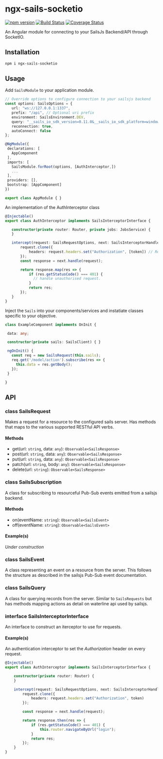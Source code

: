# ngx-sails-socketio
[![npm version](https://badge.fury.io/js/ngx-sails-socketio.svg)](https://badge.fury.io/js/ngx-sails-socketio)
[![Build Status](https://travis-ci.org/burntblark/ngx-sails-socketio.svg?branch=master)](https://travis-ci.org/burntblark/ngx-sails-socketio)
[![Coverage Status](https://coveralls.io/repos/github/burntblark/ngx-sails-socketio/badge.svg?branch=master&cacheBuster=1)](https://coveralls.io/github/burntblark/ngx-sails-socketio?branch=master)

An Angular module for connecting to your SailsJs Backend/API through SocketIO.

## Installation

 ```bash
 npm i ngx-sails-socketio
 ```

## Usage

Add `SailsModule` to your application module.

 ```ts
 // Override options to configure connection to your sailsjs backend
 const options: SailsOptions = {
    url: "ws://127.0.0.1:1337",
    prefix: "/api", // Optional uri prefix
    environment: SailsEnvironment.DEV,
    query: "__sails_io_sdk_version=0.11.0&__sails_io_sdk_platform=windows&__sails_io_sdk_language=javascript",
    reconnection: true,
    autoConnect: false
};

@NgModule({
  declarations: [
    AppComponent
  ],
  imports: [
    SailsModule.forRoot(options, [AuthInterceptor,])
    ...
  ],
  providers: [],
  bootstrap: [AppComponent]
})

export class AppModule { }
 ```

An implementation of the AuthInterceptor class

 ```ts
@Injectable()
export class AuthInterceptor implements SailsInterceptorInterface {

    constructor(private router: Router, private jobs: JobsService) {
    }

    intercept(request: SailsRequestOptions, next: SailsInterceptorHandlerInterface): Observable<SailsResponse> {
        request.clone({
            headers: request.headers.set("Authorization", [token]) // Replace [token] with your auth token
        });
        const response = next.handle(request);

        return response.map(res => {
            if (res.getStatusCode() === 401) {
              // handle unauthorised request.
            }
            return res;
        });
    }
}
 ```

Inject the `Sails` into your components/services and instatiate classes specific to your objective.

 ```ts
class ExampleComponent implements OnInit {

  data: any;

  constructor(private sails: SailsClient) { }

  ngOnInit() {
    const req = new SailsRequest(this.sails);
    req.get('/model/action').subscribe(res => {
      this.data = res.getBody();
    });
  }

}
 ```

## API

### class SailsRequest

Makes a request for a resource to the configured sails server. Has methods that maps to the various supported RESTful API verbs.

#### Methods

* get(url: `string`, data: `any`): `Observable<SailsResponse>`
* post(url: `string`, data: `any`): `Observable<SailsResponse>`
* put(url: `string`, data: `any`): `Observable<SailsResponse>`
* patch(url: `string`, body: `any`): `Observable<SailsResponse>`
* delete(url: `string`): `Observable<SailsResponse>`

### class SailsSubscription

A class for subscribing to resourceful Pub-Sub events emitted from a sailsjs backend.

#### Methods

* on(eventName: `string`): `Observable<SailsEvent>`
* off(eventName: `string`): `Observable<SailsEvent>`

#### Example(s)

*Under construction*

### class SailsEvent

A class representing an event on a resource from the server. This follows the structure as described in the sailsjs Pub-Sub event documentation.

### class SailsQuery

A class for querying records from the server. Similar to `SailsRequests` but has methods mapping actions as detail on waterline api used by sailsjs.

### interface SailsInterceptorInterface

An interface to construct an iterceptor to use for requests.

#### Example(s)

An authentication interceptor to set the *Authorization* header on every request.

```ts
@Injectable()
export class AuthInterceptor implements SailsInterceptorInterface {

    constructor(private router: Router) {
    }

    intercept(request: SailsRequestOptions, next: SailsInterceptorHandlerInterface): Promise<SailsResponse> {
        request.clone({
            headers: request.headers.set("Authorization", token)
        });

        const response = next.handle(request);

        return response.then(res => {
            if (res.getStatusCode() === 401) {
                this.router.navigateByUrl("login");
            }
            return res;
        });
    }
}
```
